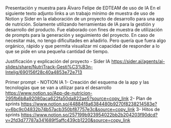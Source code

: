 Presentación y muestra para Álvaro Felipe de EDTEAM de uso de IA
En el siguiente texto adjunto links a un trabajo mínimo de muestra de uso de Notion y Sider en la elaboración de un proyecto de desarrollo para una app de nutrición. Solamente utilizando herramientas de IA para la gestión y desarrollo del producto. 
Fue elaborado con fines de muestra de utilización de prompts para la generación y seguimiento del proyecto. En caso de necesitar más, no tengo dificultades en añadirlo. Pero quería que fuera algo orgánico, rápido y que permita visualizar mi capacidad de responder a lo que se pide en una pequeña cantidad de tiempo.

Justificación y explicación del proyecto - Sider IA
https://sider.ai/agents/ai-slides/share/NutriTrack-Gesti%C3%B3n-Intelig/690156f28c40a4853e72e713

Primer prompt - NOTION IA
1- Creación del esquema de la app y las tecnologías que se van a utilizar para el desarrollo
https://www.notion.so/App-de-nutricion-295fb6b8a92080aca622fa50da822ae5?source=copy_link
2- Plan de sprints
https://www.notion.so/44884f8a6384480b9270f8238214583e?v=6bc9c04832b74b57acb350bf87757e3c&source=copy_link
3- Hitos de sprints
https://www.notion.so/257199b923954022bb2b204203f90dcd?v=2fd3d77787a341689f5affc439cb1220&source=copy_link
